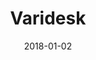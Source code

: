 ---
layout: site
title: "Varidesk"
date: 2018-01-02
categories: [community]
version: 1.6.1
major: 1
minor: 6
patch: 1
slug: varidesk
link: https://www.varidesk.com/
submitter: lpolepeddi
permalink: /sites/:slug
---